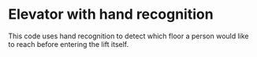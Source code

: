 # Elevator with hand recognition




This code uses hand recognition to detect which floor a person would like to reach before entering the lift itself.



